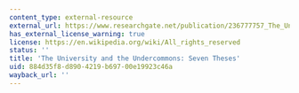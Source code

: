 ```yaml
---
content_type: external-resource
external_url: https://www.researchgate.net/publication/236777757_The_University_and_the_Undercommons_Seven_Theses
has_external_license_warning: true
license: https://en.wikipedia.org/wiki/All_rights_reserved
status: ''
title: 'The University and the Undercommons: Seven Theses'
uid: 884d35f8-d890-4219-b697-00e19923c46a
wayback_url: ''
---
```

